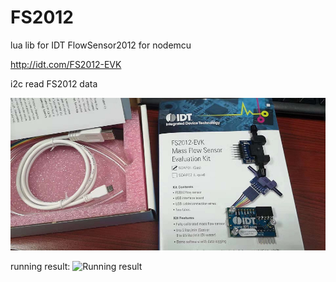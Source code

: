 # FS2012
lua lib for IDT FlowSensor2012 for nodemcu

http://idt.com/FS2012-EVK

i2c read FS2012 data

![FlowSensor2012](https://github.com/yangbo1979/FS2012/blob/master/images/sensor%20kit.jpg)

running result:
![Running result](https://github.com/yangbo1979/FS2012/blob/master/images/esplorer.jpg)

